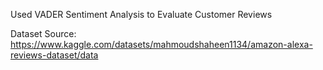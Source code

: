 Used VADER Sentiment Analysis to Evaluate Customer Reviews

Dataset Source: https://www.kaggle.com/datasets/mahmoudshaheen1134/amazon-alexa-reviews-dataset/data
